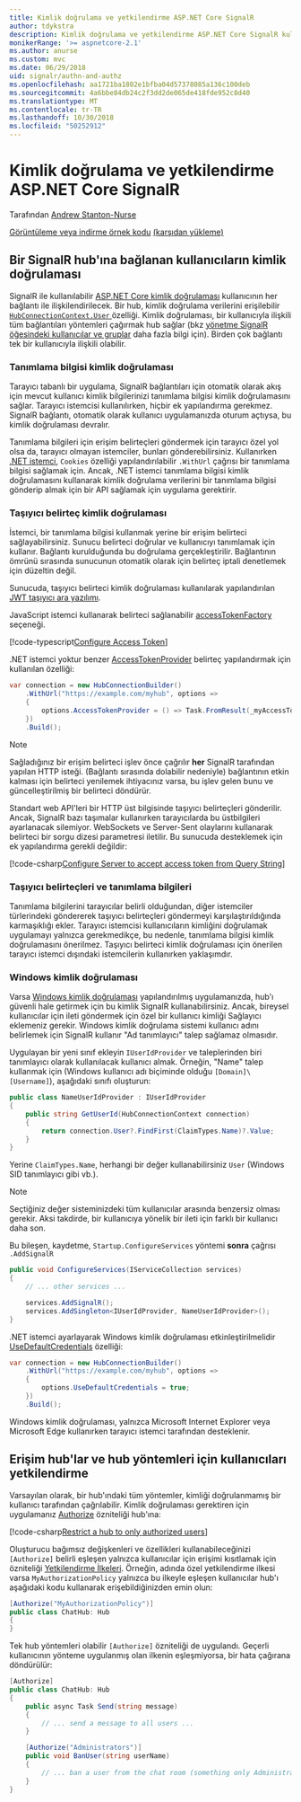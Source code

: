 ```yaml
---
title: Kimlik doğrulama ve yetkilendirme ASP.NET Core SignalR
author: tdykstra
description: Kimlik doğrulama ve yetkilendirme ASP.NET Core SignalR kullanmayı öğrenin.
monikerRange: '>= aspnetcore-2.1'
ms.author: anurse
ms.custom: mvc
ms.date: 06/29/2018
uid: signalr/authn-and-authz
ms.openlocfilehash: aa1721ba1802e1bfba04d57378085a136c100deb
ms.sourcegitcommit: 4a6bbe84db24c2f3dd2de065de418fde952c8d40
ms.translationtype: MT
ms.contentlocale: tr-TR
ms.lasthandoff: 10/30/2018
ms.locfileid: "50252912"
---
```

# <a name="authentication-and-authorization-in-aspnet-core-signalr"></a>Kimlik doğrulama ve yetkilendirme ASP.NET Core SignalR

Tarafından [Andrew Stanton-Nurse](https://twitter.com/anurse)

[Görüntüleme veya indirme örnek kodu](https://github.com/aspnet/Docs/tree/master/aspnetcore/signalr/authn-and-authz/sample/) [(karşıdan yükleme)](xref:index#how-to-download-a-sample)

## <a name="authenticate-users-connecting-to-a-signalr-hub"></a>Bir SignalR hub'ına bağlanan kullanıcıların kimlik doğrulaması

SignalR ile kullanılabilir [ASP.NET Core kimlik doğrulaması](xref:security/authentication/identity) kullanıcının her bağlantı ile ilişkilendirilecek. Bir hub, kimlik doğrulama verilerini erişilebilir [ `HubConnectionContext.User` ](/dotnet/api/microsoft.aspnetcore.signalr.hubconnectioncontext.user) özelliği. Kimlik doğrulaması, bir kullanıcıyla ilişkili tüm bağlantıları yöntemleri çağırmak hub sağlar (bkz [yönetme SignalR öğesindeki kullanıcılar ve gruplar](xref:signalr/groups) daha fazla bilgi için). Birden çok bağlantı tek bir kullanıcıyla ilişkili olabilir.

### <a name="cookie-authentication"></a>Tanımlama bilgisi kimlik doğrulaması

Tarayıcı tabanlı bir uygulama, SignalR bağlantıları için otomatik olarak akış için mevcut kullanıcı kimlik bilgilerinizi tanımlama bilgisi kimlik doğrulamasını sağlar. Tarayıcı istemcisi kullanılırken, hiçbir ek yapılandırma gerekmez. SignalR bağlantı, otomatik olarak kullanıcı uygulamanızda oturum açtıysa, bu kimlik doğrulaması devralır.

Tanımlama bilgileri için erişim belirteçleri göndermek için tarayıcı özel yol olsa da, tarayıcı olmayan istemciler, bunları gönderebilirsiniz. Kullanırken [.NET istemci](xref:signalr/dotnet-client), `Cookies` özelliği yapılandırılabilir `.WithUrl` çağrısı bir tanımlama bilgisi sağlamak için. Ancak, .NET istemci tanımlama bilgisi kimlik doğrulamasını kullanarak kimlik doğrulama verilerini bir tanımlama bilgisi gönderip almak için bir API sağlamak için uygulama gerektirir.

### <a name="bearer-token-authentication"></a>Taşıyıcı belirteç kimlik doğrulaması

İstemci, bir tanımlama bilgisi kullanmak yerine bir erişim belirteci sağlayabilirsiniz. Sunucu belirteci doğrular ve kullanıcıyı tanımlamak için kullanır. Bağlantı kurulduğunda bu doğrulama gerçekleştirilir. Bağlantının ömrünü sırasında sunucunun otomatik olarak için belirteç iptali denetlemek için düzeltin değil.

Sunucuda, taşıyıcı belirteci kimlik doğrulaması kullanılarak yapılandırılan [JWT taşıyıcı ara yazılımı](/dotnet/api/microsoft.extensions.dependencyinjection.jwtbearerextensions.addjwtbearer).

JavaScript istemci kullanarak belirteci sağlanabilir [accessTokenFactory](xref:signalr/configuration#configure-bearer-authentication) seçeneği.

[!code-typescript[Configure Access Token](authn-and-authz/sample/wwwroot/js/chat.ts?range=63-65)]

.NET istemci yoktur benzer [AccessTokenProvider](xref:signalr/configuration#configure-bearer-authentication) belirteç yapılandırmak için kullanılan özelliği:

```csharp
var connection = new HubConnectionBuilder()
    .WithUrl("https://example.com/myhub", options =>
    { 
        options.AccessTokenProvider = () => Task.FromResult(_myAccessToken);
    })
    .Build();
```

> [!NOTE]
> Sağladığınız bir erişim belirteci işlev önce çağrılır **her** SignalR tarafından yapılan HTTP isteği. (Bağlantı sırasında dolabilir nedeniyle) bağlantının etkin kalması için belirteci yenilemek ihtiyacınız varsa, bu işlev gelen bunu ve güncelleştirilmiş bir belirteci döndürür.

Standart web API'leri bir HTTP üst bilgisinde taşıyıcı belirteçleri gönderilir. Ancak, SignalR bazı taşımalar kullanırken tarayıcılarda bu üstbilgileri ayarlanacak silemiyor. WebSockets ve Server-Sent olaylarını kullanarak belirteci bir sorgu dizesi parametresi iletilir. Bu sunucuda desteklemek için ek yapılandırma gerekli değildir:

[!code-csharp[Configure Server to accept access token from Query String](authn-and-authz/sample/Startup.cs?name=snippet)]

### <a name="cookies-vs-bearer-tokens"></a>Taşıyıcı belirteçleri ve tanımlama bilgileri 

Tanımlama bilgilerini tarayıcılar belirli olduğundan, diğer istemciler türlerindeki göndererek taşıyıcı belirteçleri göndermeyi karşılaştırıldığında karmaşıklığı ekler. Tarayıcı istemcisi kullanıcıların kimliğini doğrulamak uygulamayı yalnızca gerekmedikçe, bu nedenle, tanımlama bilgisi kimlik doğrulamasını önerilmez. Taşıyıcı belirteci kimlik doğrulaması için önerilen tarayıcı istemci dışındaki istemcilerin kullanırken yaklaşımdır.

### <a name="windows-authentication"></a>Windows kimlik doğrulaması

Varsa [Windows kimlik doğrulaması](xref:security/authentication/windowsauth) yapılandırılmış uygulamanızda, hub'ı güvenli hale getirmek için bu kimlik SignalR kullanabilirsiniz. Ancak, bireysel kullanıcılar için ileti göndermek için özel bir kullanıcı kimliği Sağlayıcı eklemeniz gerekir. Windows kimlik doğrulama sistemi kullanıcı adını belirlemek için SignalR kullanır "Ad tanımlayıcı" talep sağlamaz olmasıdır.

Uygulayan bir yeni sınıf ekleyin `IUserIdProvider` ve taleplerinden biri tanımlayıcı olarak kullanılacak kullanıcı almak. Örneğin, "Name" talep kullanmak için (Windows kullanıcı adı biçiminde olduğu `[Domain]\[Username]`), aşağıdaki sınıfı oluşturun:

```csharp
public class NameUserIdProvider : IUserIdProvider
{
    public string GetUserId(HubConnectionContext connection)
    {
        return connection.User?.FindFirst(ClaimTypes.Name)?.Value;
    }
}
```

Yerine `ClaimTypes.Name`, herhangi bir değer kullanabilirsiniz `User` (Windows SID tanımlayıcı gibi vb.).

> [!NOTE]
> Seçtiğiniz değer sisteminizdeki tüm kullanıcılar arasında benzersiz olması gerekir. Aksi takdirde, bir kullanıcıya yönelik bir ileti için farklı bir kullanıcı daha son.

Bu bileşen, kaydetme, `Startup.ConfigureServices` yöntemi **sonra** çağrısı `.AddSignalR`

```csharp
public void ConfigureServices(IServiceCollection services)
{
    // ... other services ...

    services.AddSignalR();
    services.AddSingleton<IUserIdProvider, NameUserIdProvider>();
}
```

.NET istemci ayarlayarak Windows kimlik doğrulaması etkinleştirilmelidir [UseDefaultCredentials](/dotnet/api/microsoft.aspnetcore.http.connections.client.httpconnectionoptions.usedefaultcredentials) özelliği:

```csharp
var connection = new HubConnectionBuilder()
    .WithUrl("https://example.com/myhub", options =>
    {
        options.UseDefaultCredentials = true;
    })
    .Build();
```

Windows kimlik doğrulaması, yalnızca Microsoft Internet Explorer veya Microsoft Edge kullanırken tarayıcı istemci tarafından desteklenir.

## <a name="authorize-users-to-access-hubs-and-hub-methods"></a>Erişim hub'lar ve hub yöntemleri için kullanıcıları yetkilendirme

Varsayılan olarak, bir hub'ındaki tüm yöntemler, kimliği doğrulanmamış bir kullanıcı tarafından çağrılabilir. Kimlik doğrulaması gerektiren için uygulamanız [Authorize](/dotnet/api/microsoft.aspnetcore.authorization.authorizeattribute) özniteliği hub'ına:

[!code-csharp[Restrict a hub to only authorized users](authn-and-authz/sample/Hubs/ChatHub.cs?range=8-10,32)]

Oluşturucu bağımsız değişkenleri ve özellikleri kullanabileceğinizi `[Authorize]` belirli eşleşen yalnızca kullanıcılar için erişimi kısıtlamak için özniteliği [Yetkilendirme İlkeleri](xref:security/authorization/policies). Örneğin, adında özel yetkilendirme ilkesi varsa `MyAuthorizationPolicy` yalnızca bu ilkeyle eşleşen kullanıcılar hub'ı aşağıdaki kodu kullanarak erişebildiğinizden emin olun:

```csharp
[Authorize("MyAuthorizationPolicy")]
public class ChatHub: Hub
{
}
```

Tek hub yöntemleri olabilir `[Authorize]` özniteliği de uygulandı. Geçerli kullanıcının yönteme uygulanmış olan ilkenin eşleşmiyorsa, bir hata çağırana döndürülür:

```csharp
[Authorize]
public class ChatHub: Hub
{
    public async Task Send(string message)
    {
        // ... send a message to all users ...
    }

    [Authorize("Administrators")]
    public void BanUser(string userName)
    {
        // ... ban a user from the chat room (something only Administrators can do) ...
    }
}
```
